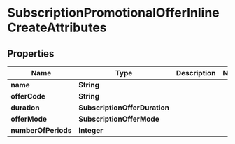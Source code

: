 

# SubscriptionPromotionalOfferInlineCreateAttributes


## Properties

| Name | Type | Description | Notes |
|------------ | ------------- | ------------- | -------------|
|**name** | **String** |  |  |
|**offerCode** | **String** |  |  |
|**duration** | **SubscriptionOfferDuration** |  |  |
|**offerMode** | **SubscriptionOfferMode** |  |  |
|**numberOfPeriods** | **Integer** |  |  |



